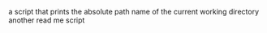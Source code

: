  a script that prints the absolute path name of the current working directory
another read me script
